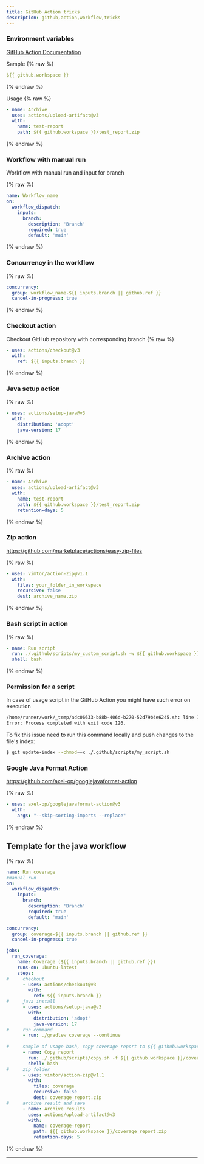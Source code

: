 ```yaml
---
title: GitHub Action tricks
description: github,action,workflow,tricks
---
```


### Environment variables
[GitHub Action Documentation](https://docs.github.com/en/actions/learn-github-actions/environment-variables#default-environment-variables)

Sample
{% raw %}
```yaml
${{ github.workspace }}
```
{% endraw %}

Usage
{% raw %}
```yaml
- name: Archive 
  uses: actions/upload-artifact@v3
  with:
    name: test-report
    path: ${{ github.workspace }}/test_report.zip
```
{% endraw %}

### Workflow with manual run

Workflow with manual run and input for branch

{% raw %}
```yaml
name: Workflow_name
on:
  workflow_dispatch:
    inputs:
      branch:
        description: 'Branch'
        required: true
        default: 'main'
```
{% endraw %}

### Concurrency in the workflow
{% raw %}
```yaml
concurrency:
  group: workflow_name-${{ inputs.branch || github.ref }}
  cancel-in-progress: true
```
{% endraw %}

### Checkout action
Checkout GitHub repository with corresponding branch
{% raw %}
```yaml
- uses: actions/checkout@v3
  with:
    ref: ${{ inputs.branch }}
```
{% endraw %}

### Java setup action
{% raw %}
```yaml
- uses: actions/setup-java@v3
  with:
    distribution: 'adopt'
    java-version: 17
```
{% endraw %}

### Archive action

{% raw %}
```yaml
- name: Archive 
  uses: actions/upload-artifact@v3
  with:
    name: test-report
    path: ${{ github.workspace }}/test_report.zip
    retention-days: 5
```
{% endraw %}

### Zip action

https://github.com/marketplace/actions/easy-zip-files

{% raw %}
```yaml
- uses: vimtor/action-zip@v1.1
  with:
    files: your_folder_in_workspace
    recursive: false
    dest: archive_name.zip
```
{% endraw %}

### Bash script in action
{% raw %}
```yaml
- name: Run script
  run: ./.github/scripts/my_custom_script.sh -w ${{ github.workspace }} -d true
  shell: bash
```
{% endraw %}

### Permission for a script

In case of usage script in the GitHub Action you might have such error on execution
```bash
/home/runner/work/_temp/adc06633-b88b-406d-b270-52d79b4e6245.sh: line 1: ./.github/scripts/my_script.sh: Permission denied
Error: Process completed with exit code 126.
```
To fix this issue need to run this command locally and push changes to the file's index:
```bash
$ git update-index --chmod=+x ./.github/scripts/my_script.sh
```

### Google Java Format Action
https://github.com/axel-op/googlejavaformat-action

{% raw %}
```yaml
- uses: axel-op/googlejavaformat-action@v3
  with:
    args: "--skip-sorting-imports --replace"
```
{% endraw %}

## Template for the java workflow
{% raw %}
```yaml
name: Run coverage
#manual run
on:
  workflow_dispatch:
    inputs:
      branch:
        description: 'Branch'
        required: true
        default: 'main'

concurrency:
  group: coverage-${{ inputs.branch || github.ref }}
  cancel-in-progress: true

jobs:
  run_coverage:
    name: Coverage (${{ inputs.branch || github.ref }})
    runs-on: ubuntu-latest
    steps:
#     checkout
      - uses: actions/checkout@v3
        with:
          ref: ${{ inputs.branch }}
#     java install
      - uses: actions/setup-java@v3
        with:
          distribution: 'adopt'
          java-version: 17
#     run command
      - run: ./gradlew coverage --continue
        
#     sample of usage bash, copy coverage report to ${{ github.workspace }}/coverage
      - name: Copy report
        run: ./.github/scripts/copy.sh -f ${{ github.workspace }}/coverage
        shell: bash
#     zip folder
      - uses: vimtor/action-zip@v1.1
        with:
          files: coverage
          recursive: false
          dest: coverage_report.zip
#     archive result and save
      - name: Archive results
        uses: actions/upload-artifact@v3
        with:
          name: coverage-report
          path: ${{ github.workspace }}/coverage_report.zip
          retention-days: 5
```
{% endraw %}

---
